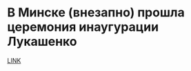 # В Минске (внезапно) прошла церемония инаугурации Лукашенко



[LINK](https://varlamov.ru/4033992.html)